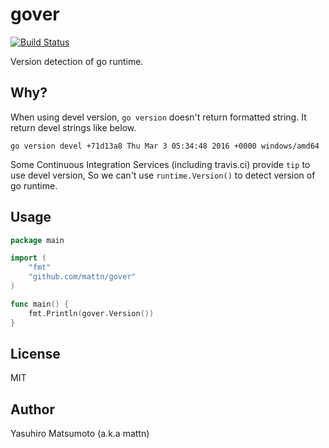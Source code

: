 # gover

[![Build Status](https://travis-ci.org/mattn/gover.svg?branch=master)](https://travis-ci.org/mattn/gover)

Version detection of go runtime.

## Why?

When using devel version, `go version` doesn't return formatted string. It return devel strings like below.

```
go version devel +71d13a8 Thu Mar 3 05:34:48 2016 +0000 windows/amd64
```

Some Continuous Integration Services (including travis.ci) provide `tip` to use devel version, So we can't use `runtime.Version()` to detect version of go runtime.

## Usage

```go
package main

import (
	"fmt"
	"github.com/mattn/gover"
)

func main() {
	fmt.Println(gover.Version())
}

```

## License

MIT

## Author

Yasuhiro Matsumoto (a.k.a mattn)
